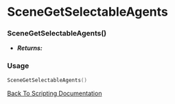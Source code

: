 # SceneGetSelectableAgents

### SceneGetSelectableAgents()
- ***Returns:*** 

### Usage

```Lua
SceneGetSelectableAgents()
```


[Back To Scripting Documentation](../README.md)
